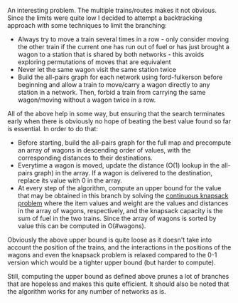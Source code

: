 An interesting problem. The multiple trains/routes makes it not obvious.
Since the limits were quite low I decided to attempt a backtracking approach with some techniques to limit the branching:
* Always try to move a train several times in a row - only consider moving the other train if the current one has run out of fuel or has just brought a wagon to a station that is shared by both networks - this avoids exploring permutations of moves that are equivalent
* Never let the same wagon visit the same station twice
* Build the all-pairs graph for each network using ford-fulkerson before beginning and allow a train to move/carry a wagon directly to any station in a network. Then, forbid a train from carrying the same wagon/moving without a wagon twice in a row.

All of the above help in some way, but ensuring that the search terminates early when there is obviously no hope of beating the best value found so far is essential. In order to do that:
* Before starting, build the all-pairs graph for the full map and precompute an array of wagons in descending order of values, with the corresponding distances to their destinations. 
* Everytime a wagon is moved, update the distance (O(1) lookup in the all-pairs graph) in the array. If a wagon is delivered to the destination, replace its value with 0 in the array.
* At every step of the algorithm, compute an upper bound for the value that may be obtained in this branch by solving the [continuous knapsack problem](http://en.wikipedia.org/wiki/Continuous_knapsack_problem) where the item values and weight are the values and distances in the array of wagons, respectively, and the knapsack capacity is the sum of fuel in the two trains. Since the array of wagons is sorted by value this can be computed in O(#wagons).

Obviously the above upper bound is quite loose as it doesn't take into account the position of the trains, and the interactions in the positions of the wagons and even the knapsack problem is relaxed compared to the 0-1 version which would be a tighter upper bound (but harder to compute).

Still, computing the upper bound as defined above prunes a lot of branches that are hopeless and makes this quite efficient. It should also be noted that the algorithm works for any number of networks as is.
